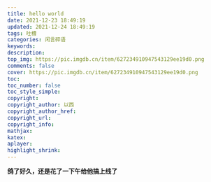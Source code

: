 ```yaml
---
title: hello world
date: 2021-12-23 18:49:19
updated: 2021-12-24 18:49:19
tags: 吐槽
categories: 闲言碎语
keywords:
description:
top_img: https://pic.imgdb.cn/item/627234910947543129ee19d0.png
comments: false
cover: https://pic.imgdb.cn/item/627234910947543129ee19d0.png
toc: 
toc_number: false
toc_style_simple:
copyright:
copyright_author: 以西
copyright_author_href:
copyright_url:
copyright_info:
mathjax:
katex:
aplayer:
highlight_shrink:
---
```


**鸽了好久，还是花了一下午给他搞上线了**

